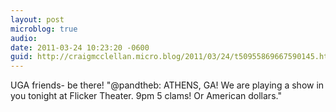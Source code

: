 ```yaml
---
layout: post
microblog: true
audio: 
date: 2011-03-24 10:23:20 -0600
guid: http://craigmcclellan.micro.blog/2011/03/24/t50955869667590145.html
---
```

UGA friends- be there! "@pandtheb: ATHENS, GA! We are playing a show in you tonight at Flicker Theater. 9pm 5 clams! Or American dollars."
